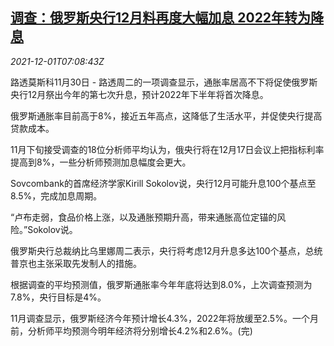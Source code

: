 <!--1638343862000-->
[调查：俄罗斯央行12月料再度大幅加息 2022年转为降息](https://cn.reuters.com/article/russia-cenbank-policy-poll-1130-tues-idCNKBS2IG36G)
------

<div><i>2021-12-01T07:08:43Z</i></div><p>路透莫斯科11月30日 - 路透周二的一项调查显示，通胀率居高不下将促使俄罗斯央行12月祭出今年的第七次升息，预计2022年下半年将首次降息。</p><p>俄罗斯通胀率目前高于8%，接近五年高点，这降低了生活水平，并促使央行提高贷款成本。</p><p>11月下旬接受调查的18位分析师平均认为，俄央行将在12月17日会议上把指标利率提高到8%，一些分析师预测加息幅度会更大。</p><p>Sovcombank的首席经济学家Kirill Sokolov说，央行12月可能升息100个基点至8.5%，完成加息周期。</p><p>“卢布走弱，食品价格上涨，以及通胀预期升高，带来通胀高位定锚的风险。”Sokolov说。</p><p>俄罗斯央行总裁纳比乌里娜周二表示，央行将考虑12月升息多达100个基点，总统普京也主张采取先发制人的措施。</p><p>根据调查的平均预测值，俄罗斯通胀率今年年底将达到8.0%，上次调查预测为7.8%，央行目标是4%。</p><p>11月调查显示，俄罗斯经济今年预计增长4.3%，2022年将放缓至2.5%。一个月前，分析师平均预测今明年经济将分别增长4.2%和2.6%。(完)</p>
